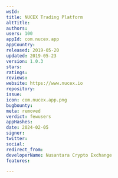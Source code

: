 ```yaml
---
wsId: 
title: NUCEX Trading Platform
altTitle: 
authors: 
users: 100
appId: com.nucex.app
appCountry: 
released: 2019-05-20
updated: 2019-05-23
version: 1.0.3
stars: 
ratings: 
reviews: 
website: https://www.nucex.io
repository: 
issue: 
icon: com.nucex.app.png
bugbounty: 
meta: removed
verdict: fewusers
appHashes: 
date: 2024-02-05
signer: 
twitter: 
social: 
redirect_from: 
developerName: Nusantara Crypto Exchange
features: 

---
```


